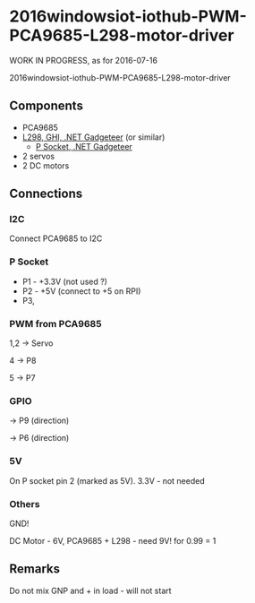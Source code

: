 # 2016windowsiot-iothub-PWM-PCA9685-L298-motor-driver
WORK IN PROGRESS, as for 2016-07-16

2016windowsiot-iothub-PWM-PCA9685-L298-motor-driver

## Components
* PCA9685 
* [L298, GHI, .NET Gadgeteer](https://www.ghielectronics.com/catalog/product/315) (or similar)
    * [P Socket, .NET Gadgeteer](http://gadgeteer.codeplex.com/wikipage?title=Socket%20Type%20P) 
* 2 servos
* 2 DC motors


## Connections
### I2C
Connect PCA9685 to I2C

### P Socket
* P1 - +3.3V (not used ?)
* P2 - +5V (connect to +5 on RPI)
* P3, 


### PWM from PCA9685
1,2 -> Servo

4 -> P8

5 -> P7

### GPIO
-> P9 (direction)

-> P6 (direction)

### 5V
On P socket pin 2 (marked as 5V). 3.3V - not needed

### Others
GND!

DC Motor - 6V, PCA9685 + L298 - need 9V! for 0.99 = 1
## Remarks
Do not mix GNP and + in load - will not start
